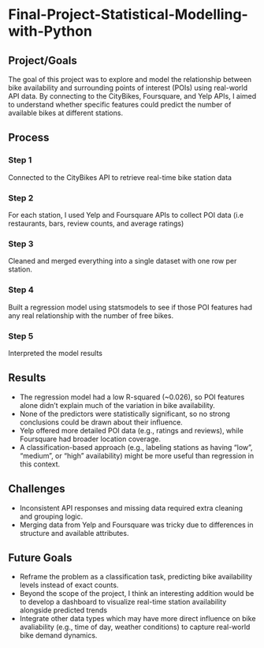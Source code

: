 # Final-Project-Statistical-Modelling-with-Python

## Project/Goals
The goal of this project was to explore and model the relationship between bike availability and surrounding points of interest (POIs) using real-world API data. By connecting to the CityBikes, Foursquare, and Yelp APIs, I aimed to understand whether specific features could predict the number of available bikes at different stations.

## Process
### Step 1 
Connected to the CityBikes API to retrieve real-time bike station data
### Step 2
For each station, I used Yelp and Foursquare APIs to collect POI data (i.e restaurants, bars, review counts, and average ratings)
### Step 3
Cleaned and merged everything into a single dataset with one row per station.
### Step 4
Built a regression model using statsmodels to see if those POI features had any real relationship with the number of free bikes.
### Step 5
Interpreted the model results 

## Results
- The regression model had a low R-squared (~0.026), so POI features alone didn’t explain much of the variation in bike availability.
- None of the predictors were statistically significant, so no strong conclusions could be drawn about their influence.
- Yelp offered more detailed POI data (e.g., ratings and reviews), while Foursquare had broader location coverage.
- A classification-based approach (e.g., labeling stations as having “low”, “medium”, or “high” availability) might be more useful than regression in this context.
  

## Challenges 
- Inconsistent API responses and missing data required extra cleaning and grouping logic.
- Merging data from Yelp and Foursquare was tricky due to differences in structure and available attributes.

## Future Goals
- Reframe the problem as a classification task, predicting bike availability levels instead of exact counts.
- Beyond the scope of the project, I think an interesting addition would be to develop a dashboard to visualize real-time station availability alongside predicted trends
- Integrate other data types which may have more direct influence on bike avaliability (e.g., time of day, weather conditions) to capture real-world bike demand dynamics.


